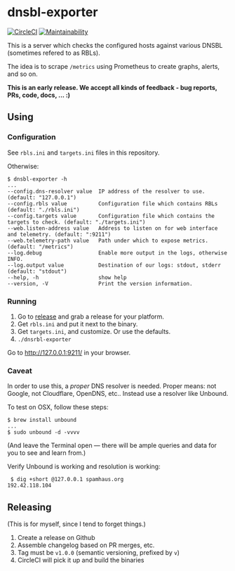 # dnsbl-exporter

[![CircleCI](https://circleci.com/gh/Luzilla/dnsbl_exporter.svg?style=svg)](https://circleci.com/gh/Luzilla/dnsbl_exporter) [![Maintainability](https://api.codeclimate.com/v1/badges/31b95e6c679f60e30bea/maintainability)](https://codeclimate.com/github/Luzilla/dnsbl_exporter/maintainability)

This is a server which checks the configured hosts against various DNSBL (sometimes refered to as RBLs).

The idea is to scrape `/metrics` using Prometheus to create graphs, alerts, and so on.

**This is an early release. We accept all kinds of feedback - bug reports, PRs, code, docs, ... :)**

## Using

### Configuration

See `rbls.ini` and `targets.ini` files in this repository.

Otherwise:

```
$ dnsbl-exporter -h
...
--config.dns-resolver value  IP address of the resolver to use. (default: "127.0.0.1")
--config.rbls value          Configuration file which contains RBLs (default: "./rbls.ini")
--config.targets value       Configuration file which contains the targets to check. (default: "./targets.ini")
--web.listen-address value   Address to listen on for web interface and telemetry. (default: ":9211")
--web.telemetry-path value   Path under which to expose metrics. (default: "/metrics")
--log.debug                  Enable more output in the logs, otherwise INFO.
--log.output value           Destination of our logs: stdout, stderr (default: "stdout")
--help, -h                   show help
--version, -V                Print the version information.
```

### Running

 1. Go to [release](https://github.com/Luzilla/dnsbl_exporter/releases) and grab a release for your platform.
 1. Get `rbls.ini` and put it next to the binary.
 1. Get `targets.ini`, and customize. Or use the defaults.
 1. `./dnsrbl-exporter`

 Go to http://127.0.0.1:9211/ in your browser.

### Caveat

In order to use this, a _proper_ DNS resolver is needed. Proper means: not Google, not Cloudflare, OpenDNS, etc..
Instead use a resolver like Unbound.

To test on OSX, follow these steps:

```
$ brew install unbound
...
$ sudo unbound -d -vvvv
```
(And leave the Terminal open — there will be ample queries and data for you to see and learn from.)

 Verify Unbound is working and resolution is working:

```
 $ dig +short @127.0.0.1 spamhaus.org
192.42.118.104
```

## Releasing

(This is for myself, since I tend to forget things.)

 1. Create a release on Github
 1. Assemble changelog based on PR merges, etc.
 1. Tag must be `v1.0.0` (semantic versioning, prefixed by `v`)
 1. CircleCI will pick it up and build the binaries
